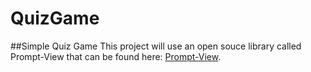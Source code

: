 # QuizGame
##Simple Quiz Game
This project will use an open souce library called Prompt-View that can be found here: [Prompt-View](https://duckduckgo.comhttps://github.com/academia-de-codigo/prompt-view).
